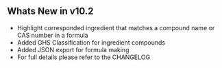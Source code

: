 Whats New in v10.2
--------------------------
- Highlight corresponded ingredient that matches a compound name or CAS number in a formula
- Added GHS Classification for ingredient compounds
- Added JSON export for formula making
- For full details please refer to the CHANGELOG

